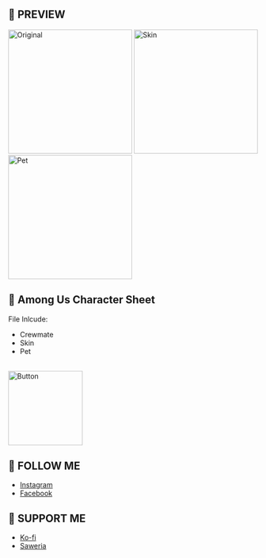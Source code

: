 ## 🍔 PREVIEW
<img width="250" alt="Original" src="https://github.com/user-attachments/assets/4e0a0939-88a5-4dba-b649-8c5dc83082a2">
<img width="250" alt="Skin" src="https://github.com/user-attachments/assets/e0dbac2b-0cfb-4910-9938-8ec85ff97f4b">
<img width="250" alt="Pet" src="https://github.com/user-attachments/assets/874d364f-1664-431a-82b9-9fd483c42057">

## 🥤 Among Us Character Sheet
File Inlcude:
- Crewmate
- Skin
- Pet
<br/>
<img width="150" alt="Button" src="https://github.com/user-attachments/assets/d1068f03-4bbf-4a86-ba3d-8d8458a5cd3a">

## 🚀 FOLLOW ME
- [Instagram](https://www.instagram.com/andrerio669/)
- [Facebook](https://www.facebook.com/andrefigma)
 
## 🍺 SUPPORT ME
- [Ko-fi](https://ko-fi.com/andrerio)
- [Saweria](https://saweria.co/andrerio)
  


